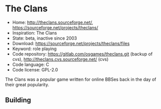# The Clans

- Home: http://theclans.sourceforge.net/, https://sourceforge.net/projects/theclans/
- Inspiration: The Clans
- State: beta, inactive since 2003
- Download: https://sourceforge.net/projects/theclans/files
- Keyword: role playing
- Code repository: https://gitlab.com/osgames/theclans.git (backup of cvs), http://theclans.cvs.sourceforge.net/ (cvs)
- Code language: C
- Code license: GPL-2.0

The Clans was a popular game written for online BBSes back in the day of their great popularity.

## Building
